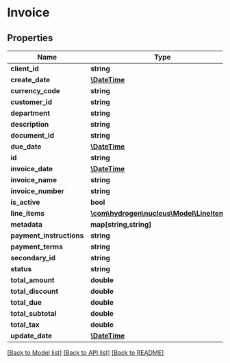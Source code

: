 # Invoice

## Properties
Name | Type | Description | Notes
------------ | ------------- | ------------- | -------------
**client_id** | **string** | client_id | [optional] 
**create_date** | [**\DateTime**](\DateTime.md) |  | [optional] 
**currency_code** | **string** | currency_code | 
**customer_id** | **string** | invoice_number | 
**department** | **string** | department | [optional] 
**description** | **string** | description | [optional] 
**document_id** | **string** | document_id | [optional] 
**due_date** | [**\DateTime**](\DateTime.md) | due_date | 
**id** | **string** |  | [optional] 
**invoice_date** | [**\DateTime**](\DateTime.md) | invoice_date | 
**invoice_name** | **string** | invoice_name | [optional] 
**invoice_number** | **string** | invoice_number | 
**is_active** | **bool** | is_active | [optional] 
**line_items** | [**\com\hydrogen\nucleus\Model\LineItems[]**](LineItems.md) | lineItems | [optional] 
**metadata** | **map[string,string]** |  | [optional] 
**payment_instructions** | **string** | paymentInstructions | [optional] 
**payment_terms** | **string** | paymentTerms | [optional] 
**secondary_id** | **string** |  | [optional] 
**status** | **string** | status | [optional] 
**total_amount** | **double** | totalAmount | 
**total_discount** | **double** | totalDiscount | [optional] 
**total_due** | **double** | totalDue | [optional] 
**total_subtotal** | **double** | totalSubtotal | [optional] 
**total_tax** | **double** | totalTax | [optional] 
**update_date** | [**\DateTime**](\DateTime.md) |  | [optional] 

[[Back to Model list]](../README.md#documentation-for-models) [[Back to API list]](../README.md#documentation-for-api-endpoints) [[Back to README]](../README.md)


